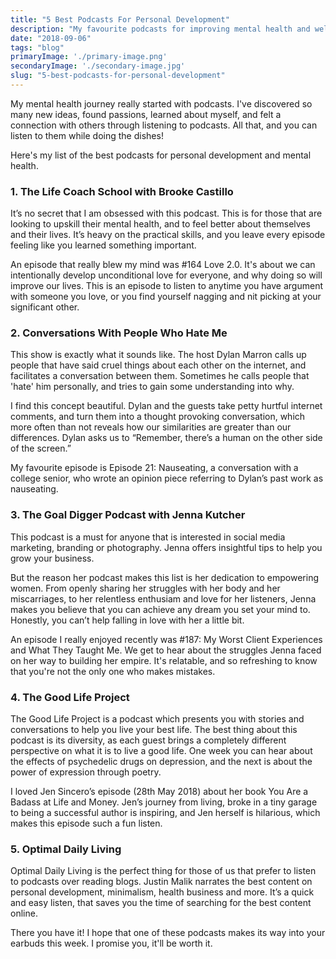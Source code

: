 ```yaml
---
title: "5 Best Podcasts For Personal Development"
description: "My favourite podcasts for improving mental health and wellbeing"
date: "2018-09-06"
tags: "blog"
primaryImage: './primary-image.png'
secondaryImage: './secondary-image.jpg'
slug: "5-best-podcasts-for-personal-development"
---
```


My mental health journey really started with podcasts. I've discovered so many new ideas, found passions, learned about myself, and felt a connection with others through listening to podcasts. All that, and you can listen to them while doing the dishes!

Here's my list of the best podcasts for personal development and mental health.

<h3> 1. The Life Coach School with Brooke Castillo</h3>

It’s no secret that I am obsessed with this podcast. This is for those that are looking to upskill their mental health, and to feel better about themselves and their lives. It’s heavy on the practical skills, and you leave every episode feeling like you learned something important.

An episode that really blew my mind was #164 Love 2.0. It's about we can intentionally develop unconditional love for everyone, and why doing so will improve our lives. This is an episode to listen to anytime you have argument with someone you love, or you find yourself nagging and nit picking at your significant other.

<h3> 2. Conversations With People Who Hate Me</h3>

This show is exactly what it sounds like. The host Dylan Marron calls up people that have said cruel things about each other on the internet, and facilitates a conversation between them. Sometimes he calls people that 'hate' him personally, and tries to gain some understanding into why.

I find this concept beautiful. Dylan and the guests take petty hurtful internet comments, and turn them into a thought provoking conversation, which more often than not reveals how our similarities are greater than our differences. Dylan asks us to “Remember, there’s a human on the other side of the screen.”

My favourite episode is Episode 21: Nauseating, a conversation with a college senior, who wrote an opinion piece referring to Dylan’s past work as nauseating.

<h3> 3. The Goal Digger Podcast with Jenna Kutcher</h3>

This podcast is a must for anyone that is interested in social media marketing, branding or photography. Jenna offers insightful tips to help you grow your business.

But the reason her podcast makes this list is her dedication to empowering women. From openly sharing her struggles with her body and her miscarriages, to her relentless enthusiam and love for her listeners, Jenna makes you believe that you can achieve any dream you set your mind to. Honestly, you can’t help falling in love with her a little bit.

An episode I really enjoyed recently was #187: My Worst Client Experiences and What They Taught Me. We get to hear about the struggles Jenna faced on her way to building her empire. It's relatable, and so refreshing to know that you're not the only one who makes mistakes.

<h3> 4. The Good Life Project</h3>

The Good Life Project is a podcast which presents you with stories and conversations to help you live your best life. The best thing about this podcast is its diversity, as each guest brings a completely different perspective on what it is to live a good life. One week you can hear about the effects of psychedelic drugs on depression, and the next is about the power of expression through poetry.

I loved Jen Sincero’s episode (28th May 2018) about her book You Are a Badass at Life and Money. Jen’s journey from living, broke in a tiny garage to being a successful author is inspiring, and Jen herself is hilarious, which makes this episode such a fun listen.

<h3> 5. Optimal Daily Living</h3>

Optimal Daily Living is the perfect thing for those of us that prefer to listen to podcasts over reading blogs. Justin Malik narrates the best content on personal development, minimalism, health business and more. It’s a quick and easy listen, that saves you the time of searching for the best content online.

There you have it! I hope that one of these podcasts makes its way into your earbuds this week. I promise you, it'll be worth it.
